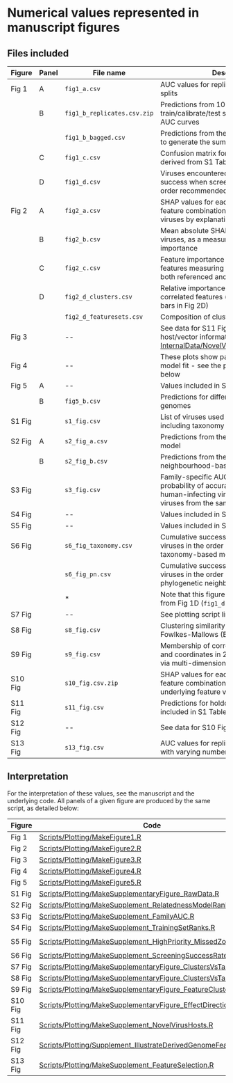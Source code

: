 # Numerical values represented in manuscript figures

## Files included

| Figure  | Panel | File name                   | Description                                                                                                             |
|---------|-------|-----------------------------|-------------------------------------------------------------------------------------------------------------------------|
| Fig 1   | A     | `fig1_a.csv`                | AUC values for replicate train/calibrate/test splits                                                                    |
|         | B     | `fig1_b_replicates.csv.zip` | Predictions from 1000 replicate train/calibrate/test splits, used to generate AUC curves                                 |
|         |       | `fig1_b_bagged.csv`         | Predictions from the bagged model, used to generate the summary AUC curve                                                |
|         | C     | `fig1_c.csv`                | Confusion matrix for the best model, derived from S1 Table / bagged predictions                                         |
|         | D     | `fig1_d.csv`                | Viruses encountered and cumulative success when screening viruses in the order recommended by the best model            |
| Fig 2   | A     | `fig2_a.csv`                | SHAP values for each virus-genome feature combination, used to cluster viruses by explanation simililarity              |
|         | B     | `fig2_b.csv`                | Mean absolute SHAP values across all viruses, as a measure of feature importance                                        |
|         | C     | `fig2_c.csv`                | Feature importance and relative ranks for features measuring the same quantity in both referenced and unreferenced form |
|         | D     | `fig2_d_clusters.csv`       | Relative importance of different clusters of correlated features (bar heights and error-bars in Fig 2D)                 |
|         |       | `fig2_d_featuresets.csv`    | Composition of clusters (colours in Fig 2D)                                                                             |
| Fig 3   |       | --                          | See data for S11 Fig; more detailed host/vector information recorded in [InternalData/NovelVirus_Hosts_Curated.csv](../InternalData/NovelVirus_Hosts_Curated.csv) |
| Fig 4   |       | --                          | These plots show partial residuals from a model fit - see the plotting script linked below                              |
| Fig 5   | A     | --                          | Values included in S1 Table                                                                                             |
|         | B     | `fig5_b.csv`                | Predictions for different *Sarbecovirus* genomes                                                                        |
| S1 Fig  |       | `s1_fig.csv`                | List of viruses used for model training, including taxonomy                                                             |
| S2 Fig  | A     | `s2_fig_a.csv`              | Predictions from the taxonomy-based model                                                                               |
|         | B     | `s2_fig_b.csv`              | Predictions from the phylogenetic neighbourhood-based model                                                             |
| S3 Fig  |       | `s3_fig.csv`                | Family-specific AUC values, measuring the probability of accurately ranking known human-infecting viruses above other viruses from the same family |
| S4 Fig  |       | --                          | Values included in S1 Table                                                                                             |
| S5 Fig  |       | --                          | Values included in S1 Table                                                                                             |
| S6 Fig  |       | `s6_fig_taxonomy.csv`       | Cumulative success when screening viruses in the order recommended by the taxonomy-based model                          |
|         |       | `s6_fig_pn.csv`             | Cumulative success when screening viruses in the order recommended by the phylogenetic neighbourhood-based model        |
|         |       | *                           | Note that this figure also displays values from Fig 1D (`fig1_d.csv`) for comparison                                    |
| S7 Fig  |       | --                          | See plotting script linked below                                                                                        |
| S8 Fig  |       | `s8_fig.csv`                | Clustering similarity comparisons using the Fowlkes-Mallows (Bk) index                                                  |
| S9 Fig  |       | `s9_fig.csv`                | Membership of correlated-feature clusters and coordinates in 2 dimensions obtained via multi-dimensional scaling        |
| S10 Fig |       | `s10_fig.csv.zip`           | SHAP values for each virus-genome feature combination, along with the underlying feature values                         |
| S11 Fig |       | `s11_fig.csv`               | Predictions for holdout viruses (also included in S1 Table)                                                             |
| S12 Fig |       | --                          | See data for S10 Fig                                                                                                    |
| S13 Fig |       | `s13_fig.csv`               | AUC values for replicate training rounds with varying numbers of input features                                         |


## Interpretation
For the interpretation of these values, see the manuscript and the underlying code. All panels of a given figure are produced by the same script, as detailed below:

| Figure  | Code                                                                                                        | Command to reproduce figure and values |
|---------|-------------------------------------------------------------------------------------------------------------|----------------------------------------|
| Fig 1   | [Scripts/Plotting/MakeFigure1.R](../Scripts/Plotting/MakeFigure1.R)                                         | `make Plots/Figure1.pdf`               |
| Fig 2   | [Scripts/Plotting/MakeFigure2.R](../Scripts/Plotting/MakeFigure2.R)                                         | `make Plots/Figure2.pdf`               |
| Fig 3   | [Scripts/Plotting/MakeFigure3.R](../Scripts/Plotting/MakeFigure3.R)                                         | `make Plots/Figure3.pdf`               |
| Fig 4   | [Scripts/Plotting/MakeFigure4.R](../Scripts/Plotting/MakeFigure4.R)                                         | `make Plots/Figure4.pdf`               |
| Fig 5   | [Scripts/Plotting/MakeFigure5.R](../Scripts/Plotting/MakeFigure5.R)                                         | `make Plots/Figure5.pdf`               |
| S1 Fig  | [Scripts/Plotting/MakeSupplementaryFigure_RawData.R](../Scripts/Plotting/MakeSupplementaryFigure_RawData.R) | `make Plots/Supplement_RawData.pdf`    |
| S2 Fig  | [Scripts/Plotting/MakeSupplement_RelatednessModelRanks.R](../Scripts/Plotting/MakeSupplement_RelatednessModelRanks.R) | `make Plots/Supplement_RelatednessModelRanks.pdf` |
| S3 Fig  | [Scripts/Plotting/MakeSupplement_FamilyAUC.R](../Scripts/Plotting/MakeSupplement_FamilyAUC.R)               | `make Plots/Supplement_family_auc.pdf` |
| S4 Fig  | [Scripts/Plotting/MakeSupplement_TrainingSetRanks.R](../Scripts/Plotting/MakeSupplement_TrainingSetRanks.R) | `make Plots/Supplement_TrainingSetRanks.pdf` |
| S5 Fig  | [Scripts/Plotting/MakeSupplement_HighPriority_MissedZoonoses.R](../Scripts/Plotting/MakeSupplement_HighPriority_MissedZoonoses.R) | `make Plots/Supplement_HighPriority_MissingZoonoses.pdf` |
| S6 Fig  | [Scripts/Plotting/MakeSupplement_ScreeningSuccessRate.R](../Scripts/Plotting/MakeSupplement_ScreeningSuccessRate.R) | `make Plots/Supplement_ScreeningSuccessRate.pdf` |
| S7 Fig  | [Scripts/Plotting/MakeSupplementaryFigure_ClustersVsTaxonomy.R](../Scripts/Plotting/MakeSupplementaryFigure_ClustersVsTaxonomy.R) | `make Plots/Combine_tanglegrams.pdf` |
| S8 Fig  | [Scripts/Plotting/MakeSupplementaryFigure_ClustersVsTaxonomy.R](../Scripts/Plotting/MakeSupplementaryFigure_ClustersVsTaxonomy.R) | `make Plots/Supplement_bk_plots.pdf` |
| S9 Fig  | [Scripts/Plotting/MakeSupplementaryFigure_FeatureClusters.R](../Scripts/Plotting/MakeSupplementaryFigure_FeatureClusters.R) | `make Plots/SupplementaryFigure_FeatureClusters.pdf` |
| S10 Fig | [Scripts/Plotting/MakeSupplementaryFigure_EffectDirection.R](../Scripts/Plotting/MakeSupplementaryFigure_EffectDirection.R) | `make Plots/SupplementaryFigure_EffectDirection.pdf` |
| S11 Fig | [Scripts/Plotting/MakeSupplement_NovelVirusHosts.R](../Scripts/Plotting/MakeSupplement_NovelVirusHosts.R)   | `make Plots/Supplement_NovelVirus_Hosts.pdf` |
| S12 Fig | [Scripts/Plotting/Supplement_IllustrateDerivedGenomeFeatureCalcs.R](../Scripts/Plotting/Supplement_IllustrateDerivedGenomeFeatureCalcs.R) | `make Plots/Supplement_methods_derived_genome_features.pdf` |
| S13 Fig | [Scripts/Plotting/MakeSupplement_FeatureSelection.R](../Scripts/Plotting/MakeSupplement_FeatureSelection.R) | `make Plots/Supplement_FeatureSelection.pdf` |
